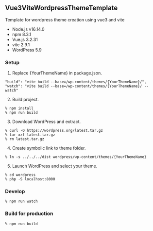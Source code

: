 Vue3ViteWordpressThemeTemplate
-------

Template for wordpress theme creation using vue3 and vite

* Node.js v16.14.0
* npm 8.3.1
* Vue.js 3.2.31
* vite 2.9.1
* WordPress 5.9


### Setup

1. Replace {YourThemeName} in package.json.
```
"build": "vite build --base=/wp-content/themes/{YourThemeName}/",
"watch": "vite build --base=/wp-content/themes/{YourThemeName}/ --watch"
```

2. Build project.
```
% npm install
% npm run build
```

3. Download WordPress and extract.
```
% curl -O https://wordpress.org/latest.tar.gz
% tar xzf latest.tar.gz
% rm latest.tar.gz
```

4. Create symbolic link to theme folder.
```
% ln -s ../../../dist wordpress/wp-content/themes/{YourThemeName}
```

5. Launch WordPress and select your theme.
```
% cd wordpress
% php -S localhost:8000
```


### Develop
```
% npm run watch
```


### Build for production
```
% npm run build
```
